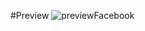 #Preview
![previewFacebook](https://github.com/alejandrofr2004/Tacebook/assets/145281355/43bfe274-2af4-424a-9a17-1102222b0208)
